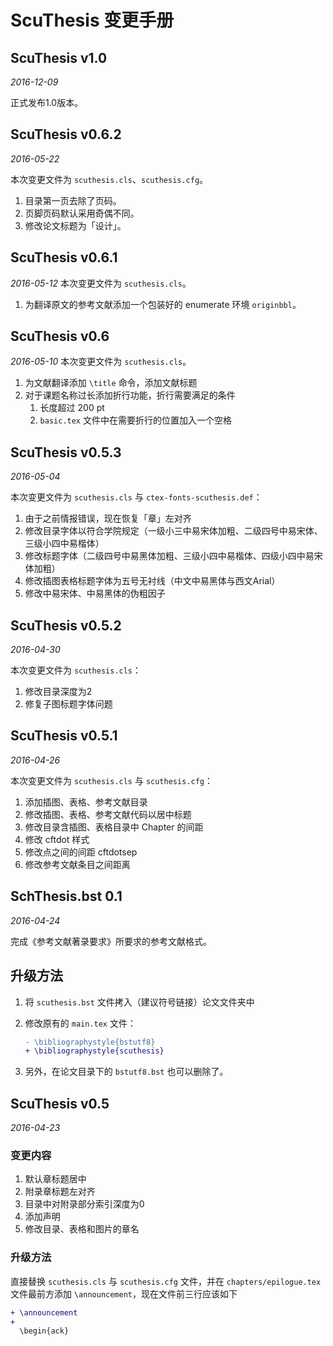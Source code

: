# ScuThesis 变更手册
## ScuThesis v1.0
_2016-12-09_

正式发布1.0版本。

## ScuThesis v0.6.2
_2016-05-22_

本次变更文件为 `scuthesis.cls`、`scuthesis.cfg`。

1. 目录第一页去除了页码。
2. 页脚页码默认采用奇偶不同。
3. 修改论文标题为「设计」。

## ScuThesis v0.6.1
_2016-05-12_
本次变更文件为 `scuthesis.cls`。

1. 为翻译原文的参考文献添加一个包装好的 enumerate 环境 `originbbl`。

## ScuThesis v0.6
_2016-05-10_
本次变更文件为 `scuthesis.cls`。

1. 为文献翻译添加 `\title` 命令，添加文献标题
2. 对于课题名称过长添加折行功能，折行需要满足的条件
	1. 长度超过 200 pt
	2. `basic.tex` 文件中在需要折行的位置加入一个空格

## ScuThesis v0.5.3
_2016-05-04_

本次变更文件为 `scuthesis.cls` 与 `ctex-fonts-scuthesis.def`：

1. 由于之前情报错误，现在恢复「章」左对齐
2. 修改目录字体以符合学院规定（一级小三中易宋体加粗、二级四号中易宋体、三级小四中易楷体）
3. 修改标题字体（二级四号中易黑体加粗、三级小四中易楷体、四级小四中易宋体加粗）
4. 修改插图表格标题字体为五号无衬线（中文中易黑体与西文Arial）
5. 修改中易宋体、中易黑体的伪粗因子

## ScuThesis v0.5.2
_2016-04-30_

本次变更文件为 `scuthesis.cls`：

1. 修改目录深度为2
2. 修复子图标题字体问题

## ScuThesis v0.5.1
_2016-04-26_

本次变更文件为 `scuthesis.cls` 与 `scuthesis.cfg`：

1. 添加插图、表格、参考文献目录
2. 修改插图、表格、参考文献代码以居中标题
3. 修改目录含插图、表格目录中 Chapter 的间距
4. 修改 cftdot 样式
5. 修改点之间的间距 cftdotsep
6. 修改参考文献条目之间距离

## SchThesis.bst 0.1
_2016-04-24_

完成《参考文献著录要求》所要求的参考文献格式。

## 升级方法
1. 将 `scuthesis.bst` 文件拷入（建议符号链接）论文文件夹中
2. 修改原有的 `main.tex` 文件：

    ```diff
    - \bibliographystyle{bstutf8}
    + \bibliographystyle{scuthesis}
    ```

3. 另外，在论文目录下的 `bstutf8.bst` 也可以删除了。

## ScuThesis v0.5
_2016-04-23_

### 变更内容
1. 默认章标题居中
2. 附录章标题左对齐
3. 目录中对附录部分索引深度为0
4. 添加声明
5. 修改目录、表格和图片的章名

### 升级方法
直接替换 `scuthesis.cls` 与 `scuthesis.cfg` 文件，并在 `chapters/epilogue.tex` 文件最前方添加 `\announcement`，现在文件前三行应该如下

```diff
+ \announcement
+
  \begin{ack}
```

